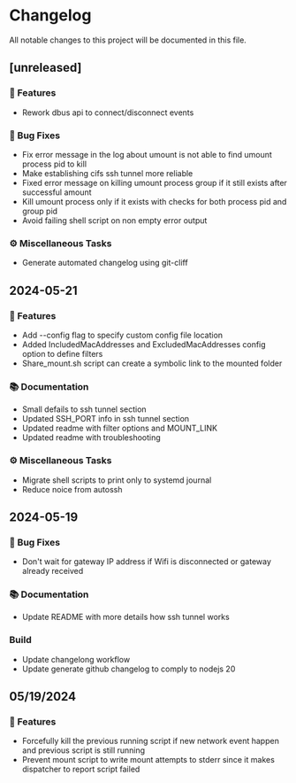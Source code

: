# Changelog

All notable changes to this project will be documented in this file.

## [unreleased]

### 🚀 Features

- Rework dbus api to connect/disconnect events

### 🐛 Bug Fixes

- Fix error message in the log about umount is not able to find umount process pid to kill
- Make establishing cifs ssh tunnel more reliable
- Fixed error message on killing umount process group if it still exists after successful amount
- Kill umount process only if it exists with checks for both process pid and group pid
- Avoid failing shell script on non empty error output

### ⚙️ Miscellaneous Tasks

- Generate automated changelog using git-cliff

## 2024-05-21

### 🚀 Features

- Add --config flag to specify custom config file location
- Added IncludedMacAddresses and ExcludedMacAddresses config option to define filters
- Share_mount.sh script can create a symbolic link to the mounted folder

### 📚 Documentation

- Small defails to ssh tunnel section
- Updated SSH_PORT info in ssh tunnel section
- Updated readme with filter options and MOUNT_LINK
- Updated readme with troubleshooting

### ⚙️ Miscellaneous Tasks

- Migrate shell scripts to print only to systemd journal
- Reduce noice from autossh

## 2024-05-19

### 🐛 Bug Fixes

- Don't wait for gateway IP address if Wifi is disconnected or gateway already received

### 📚 Documentation

- Update README with more details how ssh tunnel works

### Build

- Update changelong workflow
- Update generate github changelog to comply to nodejs 20

## 05/19/2024

### 🚀 Features

- Forcefully kill the previous running script if new network event happen and previous script is still running
- Prevent mount script to write mount attempts to stderr since it makes dispatcher to report script failed

<!-- generated by git-cliff -->
